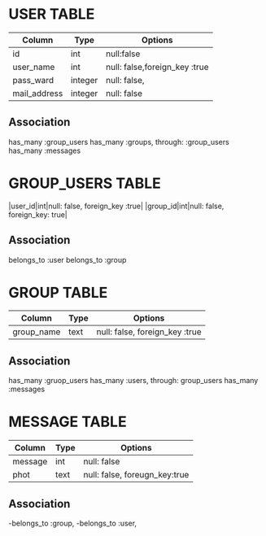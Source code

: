 
# USER TABLE
|Column|Type|Options|
|------|----|-------|
|id|int|null:false|
|user_name|int|null: false,foreign_key :true|
|pass_ward|integer|null: false,|
|mail_address|integer|null: false|
## Association
has_many :group_users
has_many :groups, through: :group_users
has_many :messages

# GROUP_USERS TABLE
|user_id|int|null: false, foreign_key :true|
|group_id|int|null: false, foreign_key: true|
## Association
belongs_to :user
belongs_to :group 


# GROUP TABLE
|Column|Type|Options|
|------|----|-------|
|group_name|text|null: false, foreign_key :true|
## Association
has_many :gruop_users
has_many :users, through: group_users
has_many :messages



# MESSAGE TABLE
|Column|Type|Options|
|------|----|-------|
|message|int|null: false|
|phot|text|null: false, foreugn_key:true|
## Association
-belongs_to :group, 
-belongs_to :user, 










